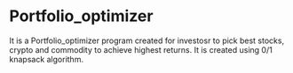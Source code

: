 # Portfolio_optimizer

It is a Portfolio_optimizer program created for investosr to pick best stocks, crypto and commodity to achieve highest returns. It is created using 0/1 knapsack algorithm.
